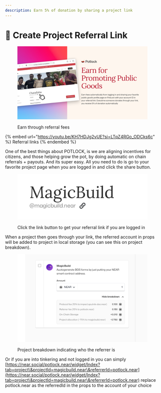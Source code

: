 ```yaml
---
description: Earn 5% of donation by sharing a project link
---
```


# 💸 Create Project Referral Link

<figure><img src="../../.gitbook/assets/EarnFees.png" alt=""><figcaption><p>Earn through referral fees</p></figcaption></figure>

{% embed url="https://youtu.be/KH7HDJg2vUE?si=LTqZ4RGo_ODCks6c" %}
Referral links&#x20;
{% endembed %}

One of the best things about POTLOCK, is we are aligning incentives for citizens, and those helping grow the pot, by doing automatic on chain referrals + payouts. And its super easy. All you need to do is go to your favorite project page when you are logged in and click the share button.

<figure><img src="../../.gitbook/assets/Screenshot 2023-11-06 at 10.12.23 PM.png" alt=""><figcaption><p>Click the link button to get your referral link if you are logged in</p></figcaption></figure>

When a project then goes through your link, the referred account in props will be added to project in local storage (you can see this on project breakdown).

<figure><img src="../../.gitbook/assets/Screenshot 2023-11-06 at 10.14.03 PM.png" alt=""><figcaption><p>Project breakdown indicating who the referrer is</p></figcaption></figure>

Or if you are into tinkering and not logged in you can simply [https://near.social/potlock.near/widget/Index?tab=project\&projectId=magicbuild.near\&referrerId=potlock.near](https://near.social/potlock.near/widget/Index?tab=project\&projectId=magicbuild.near\&referrerId=potlock.near) replace potlock.near as the referredId in the props to the account of your choice&#x20;

